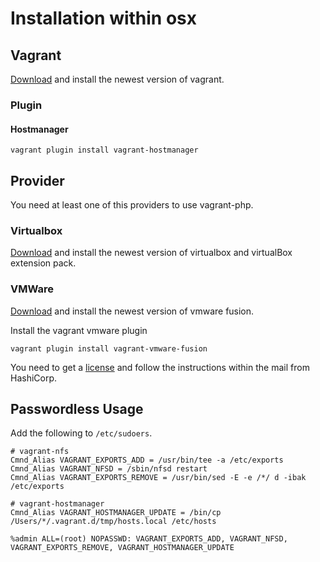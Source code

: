 # Installation within osx

## Vagrant

[Download][1] and install the newest version of vagrant.

### Plugin

#### Hostmanager

```{.sh}
vagrant plugin install vagrant-hostmanager
```

## Provider

You need at least one of this providers to use vagrant-php.

### Virtualbox

[Download][2] and install the newest version of virtualbox and virtualBox extension pack.

### VMWare

[Download][3] and install the newest version of vmware fusion.

Install the vagrant vmware plugin

```{.sh}
vagrant plugin install vagrant-vmware-fusion
```

You need to get a [license][4] and follow the instructions within the mail from HashiCorp.

## Passwordless Usage

Add the following to `/etc/sudoers`.

```
# vagrant-nfs
Cmnd_Alias VAGRANT_EXPORTS_ADD = /usr/bin/tee -a /etc/exports
Cmnd_Alias VAGRANT_NFSD = /sbin/nfsd restart
Cmnd_Alias VAGRANT_EXPORTS_REMOVE = /usr/bin/sed -E -e /*/ d -ibak /etc/exports

# vagrant-hostmanager
Cmnd_Alias VAGRANT_HOSTMANAGER_UPDATE = /bin/cp /Users/*/.vagrant.d/tmp/hosts.local /etc/hosts

%admin ALL=(root) NOPASSWD: VAGRANT_EXPORTS_ADD, VAGRANT_NFSD, VAGRANT_EXPORTS_REMOVE, VAGRANT_HOSTMANAGER_UPDATE
```

[1]: https://www.vagrantup.com/downloads.html
[2]: https://www.virtualbox.org/wiki/Downloads
[3]: http://www.vmware.com/products/fusion
[4]: http://www.vagrantup.com/vmware

